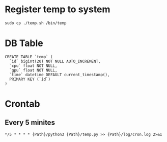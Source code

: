 # Register temp to system
```
sudo cp ./temp.sh /bin/temp
```
# DB Table
```
CREATE TABLE `temp` (
  `id` bigint(20) NOT NULL AUTO_INCREMENT,
  `cpu` float NOT NULL,
  `gpu` float NOT NULL,
  `time` datetime DEFAULT current_timestamp(),
  PRIMARY KEY (`id`)
)
```
# Crontab

## Every 5 minites 

```
*/5 * * * * {Path}/python3 {Path}/temp.py >> {Path}/log/cron.log 2>&1
```